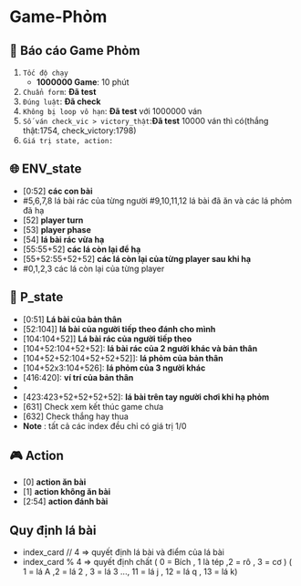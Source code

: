 # Game-Phỏm
## :dart: Báo cáo Game Phỏm
1.   `Tốc độ chạy`
      - **1000000 Game**: 10 phút 
2. `Chuẩn form`: **Đã test**
3. `Đúng luật`: **Đã check**
4. `Không bị loop vô hạn`: **Đã test** với 1000000 ván
5. `Số ván check_vic > victory_thật`:**Đã test** 10000 ván thì có(thắng thật:1754, check_victory:1798)
6. `Giá trị state, action:`

## :globe_with_meridians: ENV_state
*   [0:52] **các con bài**
*   #5,6,7,8 lá bài rác của từng người 
    #9,10,11,12 lá bài đã ăn  và các lá phỏm đã hạ 
*   [52] **player turn**
*   [53] **player phase** 
*   [54] **lá bài rác vừa hạ** 
*   [55:55+52] **các lá còn lại để hạ**
*   [55+52:55+52+52] **các lá còn lại  của từng player sau khi hạ**
*   #0,1,2,3 các lá còn lại  của từng player 



## :bust_in_silhouette: P_state
*   [0:51] **Lá bài của bản thân**
*   [52:104]] **lá bài của người tiếp theo đánh cho mình**
*   [104:104+52]] **Lá bài rác của người tiếp theo**
*   [104+52:104+52+52]:   **lá bài rác của 2 người khác và bản thân**
*   [104+52+52:104+52+52+52]]:   **lá phỏm của bản thân**
*   [104+52x3:104+526]:   **lá phỏm của 3 người khác**
*   [416:420]:   **ví trí của bản thân**
*   [420:423]: **Phase**
*   [423:423+52+52+52+52]:   **lá bài trên tay  người chơi  khi hạ phỏm**
*   [631] Check xem kết thúc game chưa
*   [632] Check thắng hay thua
* **Note** : tất cả các index đều chỉ có giá trị 1/0



## :video_game: Action
* [0]   **action  ăn bài**
* [1]     **action không ăn bài**
* [2:54] **action đánh bài**
## Quy định lá bài
   - index_card // 4
  => quyết định lá bài và điểm của lá bài
- index_card % 4
  => quyết định chất
  ( 0 = Bích , 1 là tép ,2 = rô , 3 = cơ )
  ( 1 = lá A ,2 = lá 2 , 3 = lá 3 ..., 11 = lá j , 12
= lá q , 13 = lá k)
